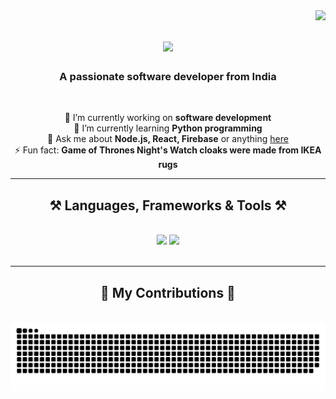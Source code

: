 <img align="right" src="https://visitor-badge.laobi.icu/badge?page_id=abdulmateentech24.abdulmateentech24" />

<h1 align="center">
  <img src="https://readme-typing-svg.herokuapp.com/?font=Righteous&size=35&center=true&vCenter=true&width=500&height=70&duration=4000&lines=Hi+There!+👋;+I'm+Abdul+Mateen+From+SD!" />
</h1>

<h3 align="center">A passionate software developer from India</h3>

<br/>

<div align="center">

🔭 I’m currently working on **software development**  
🌱 I’m currently learning **Python programming**  
💬 Ask me about **Node.js, React, Firebase** or anything [here](https://github.com/abdulmateentech24/abdulmateentech24/issues)  
⚡ Fun fact: **Game of Thrones Night's Watch cloaks were made from IKEA rugs**

</div>

<hr/>

<h2 align="center">⚒️ Languages, Frameworks & Tools ⚒️</h2>

<br/>

<div align="center">
  <img src="https://skillicons.dev/icons?i=react,bootstrap,mui,html,css,vscode,github,figma,tailwind,git,r" />
  <img src="https://skillicons.dev/icons?i=nodejs,python,javascript,typescript,express,firebase,mongodb,c,java,nextjs,mysql,flask" />
</div>

<br/>
<hr/>

<div align="center">
  <h2>🐍 My Contributions 🐍</h2>
  <br/>
  <img alt="snake eating my contributions" src="https://raw.githubusercontent.com/salesp07/salesp07/output/github-contribution-grid-snake.svg" />
</div>

<br/><br/>
